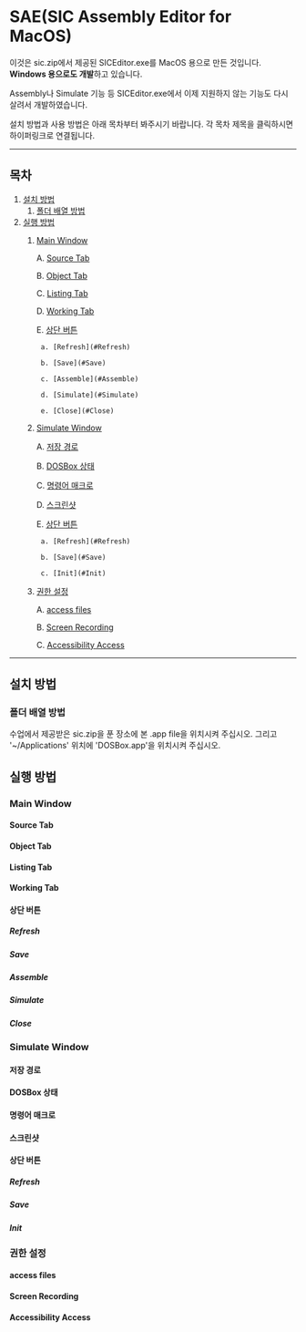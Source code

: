 # SAE(SIC Assembly Editor for MacOS)
이것은 sic.zip에서 제공된 SICEditor.exe를 MacOS 용으로 만든 것입니다.
**Windows 용으로도 개발**하고 있습니다.

Assembly나 Simulate 기능 등 SICEditor.exe에서 이제 지원하지 않는 기능도
다시 살려서 개발하였습니다.

설치 방법과 사용 방법은 아래 목차부터 봐주시기 바랍니다.
각 목차 제목을 클릭하시면 하이퍼링크로 연결됩니다.

- - -

## 목차
1. [설치 방법](#설치-방법)
    1) [폴더 배열 방법](#폴더-배열-방법)
2. [실행 방법](#실행-방법)
    1) [Main Window](#Main-Window)

        A. [Source Tab](#Source-Tab)

        B. [Object Tab](#Object-Tab)

        C. [Listing Tab](#Listing-Tab)

        D. [Working Tab](#Working-Tab)

        E. [상단 버튼](#상단-버튼)

            a. [Refresh](#Refresh)

            b. [Save](#Save)

            c. [Assemble](#Assemble)

            d. [Simulate](#Simulate)

            e. [Close](#Close)
    2) [Simulate Window](#Simulate-Window)

        A. [저장 경로](#저장-경로)

        B. [DOSBox 상태](#DOSBox-상태)

        C. [명령어 매크로](#명령어-매크로)

        D. [스크린샷](#스크린샷)

        E. [상단 버튼](#상단-버튼)

            a. [Refresh](#Refresh)

            b. [Save](#Save)

            c. [Init](#Init)
    3) [권한 설정](#권한-설정)

        A. [access files](#access-files)

        B. [Screen Recording](#Screen-Recording)

        C. [Accessibility Access](#Accessibility-Access)


- - -

## 설치 방법

### 폴더 배열 방법
수업에서 제공받은 sic.zip을 푼 장소에 본 .app file을 위치시켜 주십시오.
그리고 '~/Applications' 위치에 'DOSBox.app'을 위치시켜 주십시오.

## 실행 방법

### Main Window


#### Source Tab

#### Object Tab

#### Listing Tab

#### Working Tab

#### 상단 버튼

##### Refresh

##### Save

##### Assemble

##### Simulate

##### Close

### Simulate Window

#### 저장 경로

#### DOSBox 상태

#### 명령어 매크로

#### 스크린샷

#### 상단 버튼

##### Refresh

##### Save

##### Init

### 권한 설정

#### access files

#### Screen Recording

#### Accessibility Access
